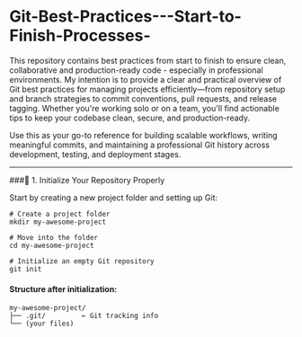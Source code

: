 # Git-Best-Practices---Start-to-Finish-Processes-
This repository contains best practices from start to finish to ensure clean, collaborative and production-ready code - especially in professional environments. My intention is to provide a clear and practical overview of Git best practices for managing projects efficiently—from repository setup and branch strategies to commit conventions, pull requests, and release tagging. Whether you're working solo or on a team, you'll find actionable tips to keep your codebase clean, secure, and production-ready.

Use this as your go-to reference for building scalable workflows, writing meaningful commits, and maintaining a professional Git history across development, testing, and deployment stages.

<hr>
###🧱 1. Initialize Your Repository Properly

Start by creating a new project folder and setting up Git:

```
# Create a project folder
mkdir my-awesome-project

# Move into the folder
cd my-awesome-project

# Initialize an empty Git repository
git init
```

#### Structure after initialization:
```
my-awesome-project/
├── .git/         ← Git tracking info
└── (your files)
```
